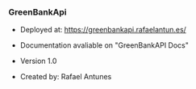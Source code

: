 ### GreenBankApi

- Deployed at: https://greenbankapi.rafaelantun.es/

- Documentation avaliable on "GreenBankAPI Docs"

- Version 1.0

- Created by: Rafael Antunes
